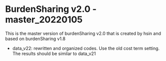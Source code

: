 # BurdenSharing v2.0 - master_20220105

This is the master version of burdenSharing v2.0 that is created by hsin and based on burdenSharing v1.8

* data_v22: rewritten and organized codes. Use the old cost term setting. The results should be similar to data_v21
